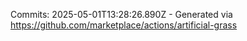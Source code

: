 Commits: 2025-05-01T13:28:26.890Z - Generated via https://github.com/marketplace/actions/artificial-grass
<br>
